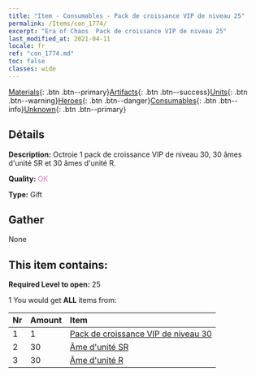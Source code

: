 ```yaml
---
title: "Item - Consumables - Pack de croissance VIP de niveau 25"
permalink: /Items/con_1774/
excerpt: "Era of Chaos  Pack de croissance VIP de niveau 25"
last_modified_at: 2021-04-11
locale: fr
ref: "con_1774.md"
toc: false
classes: wide
---
```

 [Materials](/fr/Items/){: .btn .btn--primary}[Artifacts](/fr/Items/Artifacts/){: .btn .btn--success}[Units](/fr/Items/Units/){: .btn .btn--warning}[Heroes](/fr/Items/Heroes/){: .btn .btn--danger}[Consumables](/fr/Items/Consumables/){: .btn .btn--info}[Unknown](/fr/Items/Unknown/){: .btn .btn--primary}

## Détails
 **Description:** Octroie 1 pack de croissance VIP de niveau 30, 30 âmes d'unité SR et 30 âmes d'unité R.

 **Quality:** <span style="color: #DA70D6">OK</span>

 **Type:** Gift

## Gather

  None

## This item contains:

 **Required Level to open:** 25

 1 You would get **ALL** items  from:

  | Nr | Amount |     Item    |
  |:---|:-------|:------------|
  | 1 | 1 | [Pack de croissance VIP de niveau 30](/fr/Items/con_1775/) | 
  | 2 | 30 | [Âme d'unité SR](/fr/Items/con_534/) | 
  | 3 | 30 | [Âme d'unité R](/fr/Items/con_533/) | 
